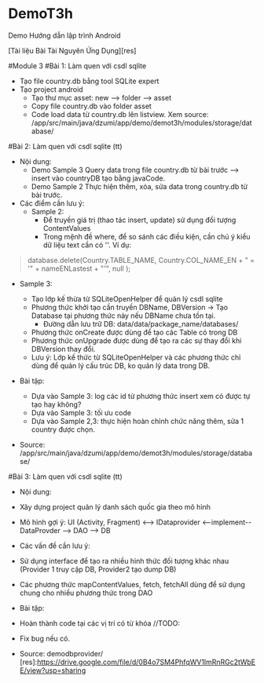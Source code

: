 # DemoT3h
Demo Hướng dẫn lập trình Android

[Tài liệu Bài Tài Nguyên Ứng Dụng][res]

#Module 3
#Bài 1: Làm quen với csdl sqlite
- Tạo file country.db bằng tool SQLite expert
- Tạo project android
    - Tạo thư mục asset: new --> folder --> asset
    - Copy file country.db vào folder asset
    - Code load data từ country.db lên listview. Xem source: /app/src/main/java/dzumi/app/demo/demot3h/modules/storage/database/

#Bài 2: Làm quen với csdl sqlite (tt)
- Nội dung:
  - Demo Sample 3 Query data trong file country.db từ bài trước --> insert vào countryDB tạo bằng javaCode.
  - Demo Sample 2 Thực hiện thêm, xóa, sửa data trong country.db từ bài trước.
- Các điểm cần lưu ý:
  - Sample 2:
    + Để truyền giá trị (thao tác insert, update) sử dụng đối tượng ContentValues
    + Trong mệnh đề where, để so sánh các điều kiện, cần chú ý kiểu dữ liệu text cần có ''. Ví dụ: 
> database.delete(Country.TABLE_NAME, Country.COL_NAME_EN + " = '" + nameENLastest + "'", null );
  - Sample 3:
    + Tạo lớp kế thừa từ SQLiteOpenHelper để quản lý csdl sqlite
    + Phương thức khởi tạo cần truyền DBName, DBVersion -> Tạo Database tại phương thức này nếu DBName chưa tồn tại.
      - Đường dẫn lưu trữ DB: data/data/package_name/databases/
    + Phương thức onCreate được dùng để tạo các Table có trong DB
    + Phương thức onUpgrade được dùng để tạo ra các sự thay đổi khi DBVersion thay đổi.
    + Lưu ý: Lớp kế thức từ SQLiteOpenHelper và các phương thức chỉ dùng để quản lý cấu trúc DB, ko quản lý data trong DB.
    
- Bài tập: 
  + Dựa vào Sample 3: log các id từ phương thức insert xem có được tự tạo hay không?
  + Dựa vào Sample 3: tối ưu code
  + Dựa vào Sample 2,3: thực hiện hoàn chỉnh chức năng thêm, sửa 1 country được chọn.
 
- Source: /app/src/main/java/dzumi/app/demo/demot3h/modules/storage/database/ 
 
#Bài 3: Làm quen với csdl sqlite (tt)
- Nội dung:
 - Xây dựng project quản lý danh sách quốc gia theo mô hình
 - Mô hình gợi ý: UI (Activity, Fragment) <--> IDataprovider <--implement-- DataProvder --> DAO --> DB

- Các vấn đề cần lưu ý:
 - Sử dụng interface để tạo ra nhiều hình thức đối tượng khác nhau (Provider 1 truy cập DB, Provider2 tạo dump DB)
 - Các phương thức mapContentValues, fetch, fetchAll dùng để sử dụng chung cho nhiều phương thức trong DAO

- Bài tập:
 - Hoàn thành code tại các vị trí có từ khóa //TODO:
 - Fix bug nếu có.
 
- Source: demodbprovider/  
[res]:https://drive.google.com/file/d/0B4o7SM4PhfqWV1lmRnRGc2tWbEE/view?usp=sharing
